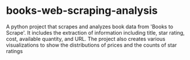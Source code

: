 # books-web-scraping-analysis
A python project that scrapes and analyzes book data from 'Books to Scrape'. It includes the extraction of information including title, star rating, cost, available quantity, and URL. The project also creates various visualizations to show the distributions of prices and the counts of star ratings
